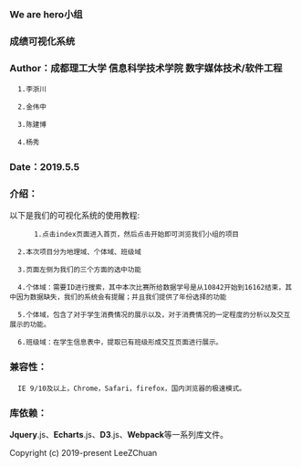 ### We are hero小组
### 成绩可视化系统
### Author：成都理工大学 信息科学技术学院 数字媒体技术/软件工程
      1.李浙川
	  
	  2.金伟中
	  
	  3.陈建博
	  
	  4.杨秀
	  
### Date：2019.5.5




### 介绍：

以下是我们的可视化系统的使用教程:

          1.点击index页面进入首页，然后点击开始即可浏览我们小组的项目
	  
	  2.本次项目分为地理域、个体域、班级域
	  
	  3.页面左侧为我们的三个方面的选中功能
	  
	  4.个体域：需要ID进行搜索，其中本次比赛所给数据学号是从10842开始到16162结束，其中因为数据缺失，我们的系统会有提醒；并且我们提供了年份选择的功能
	  
	  5.个体域，包含了对于学生消费情况的展示以及，对于消费情况的一定程度的分析以及交互展示的功能。
	  
	  6.班级域：在学生信息表中，提取已有班级形成交互页面进行展示。

### 兼容性：
      
	  IE 9/10及以上，Chrome，Safari，firefox，国内浏览器的极速模式。
 
### 库依赖：

**Jquery**.js、**Echarts**.js、**D3**.js、**Webpack**等一系列库文件。

Copyright (c) 2019-present LeeZChuan
